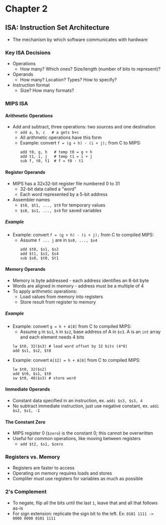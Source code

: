 # Chapter 2
## ISA: Instruction Set Architecture
* The mechanism by which software communicates with hardware
### Key ISA Decisions
* Operations
  * How many? Which ones? Size/length (number of bits to represent)?
* Operands
  * How many? Location? Types? How to specify?
* Instruction format
  * Size? How many formats?
### MIPS ISA
#### Arithmetic Operations
* Add and subtract, three operations: two sources and one destination
  * `add a, b, c   # a gets b+c`
  * All arithmetic operations have this form
  * Example: convert `f = (g + h) - (i + j);` from C to MIPS:
    ```
    add t0, g, h   # temp t0 = g + h
    add t1, i, j   # temp t1 = i + j
    sub f, t0, t1  # f = t0 - t1
    ```
#### Register Operands
* MIPS has a 32x32-bit register file numbered 0 to 31
  * 32-bit data called a "word"
  * Each word represented by a 5-bit address
* Assembler names
  * `$t0, $t1, ..., $t9` for temporary values
  * `$s0, $s1, ..., $s9` for saved variables
##### Example
* Example: convert `f = (g + h) - (i + j);` from C to compiled MIPS:
  * Assume `f ... j` are in `$s0, ..., $s4`
    ```
    add $t0, $s1, $s2
    add $t1, $s3, $s4
    sub $s0, $t0, $t1
    ```
#### Memory Operands
* Memory is byte addressed - each address identifies an 8-bit byte
* Words are aligned in memory - address must be a multiple of 4
* To apply arithmetic operations:
  * Load values from memory into registers
  * Store result from register to memory
##### Example
* Example: convert `g = h + A[8]` from C to compiled MIPS:
  * Assume `g` in `$s1`, `h` in `$s2`, base address of A in `$s3`. A is an `int` array and each element needs 4 bits
  ```
  lw $t0, 32($s3) # load word offset by 32 bits (4*8)
  add $s1, $s2, $t0
  ```
* Example: convert `A[12] = h + A[8]` from C to compiled MIPS:
  ```
  lw $t0, 32($s2)
  add $t0, $s1, $t0
  sw $t0, 48($s3) # store word
  ```
#### Immediate Operands
* Constant data specified in an instruction, ex. `addi $s3, $s3, 4`
* No subtract immediate instruction, just use negative constant, ex. `addi $s2, $s1, -1`
#### The Constant Zero
* MIPS register 0 (`$zero`) is the constant 0; this cannot be overwritten
* Useful for common operations, like moving between registers
  * `add $t2, $s1, $zero`
### Registers vs. Memory
* Registers are faster to access
* Operating on memory requires loads and stores
* Compliler must use registers for variables as much as possible
### 2's Complement
* To negate, flip all the bits until the last `1`, leave that and all that follows as-is
* For sign extension: replicate the sign bit to the left. Ex: `0101 1111 -> 0000 0000 0101 1111`
